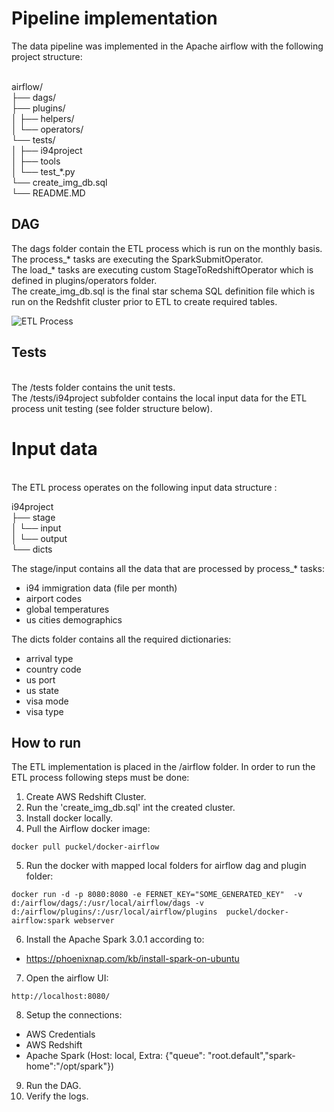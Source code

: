 # Pipeline implementation
The data pipeline was implemented in the Apache airflow with the following project structure:

<br/>airflow/
<br/>├── dags/
<br/>├── plugins/
<br/>│   ├── helpers/
<br/>│   └── operators/
<br/>└── tests/
<br/>│   ├── i94project
<br/>│   ├── tools
<br/>│   └── test_*.py
<br/>└── create_img_db.sql
<br/>└── README.MD

## DAG
The dags folder contain the ETL process which is run on the monthly basis.
<br/>The process_* tasks are executing the SparkSubmitOperator.
<br/>The load_* tasks are executing custom StageToRedshiftOperator which is defined in plugins/operators folder.
<br/>The create_img_db.sql is the final star schema SQL definition file which is run on the Redshfit cluster prior to ETL to create required tables.

![ETL Process](https://app.lucidchart.com/publicSegments/view/429f080b-5aac-4b2e-acbd-58edf622c70b/image.png "ETL Process")

## Tests
<br/>The /tests folder contains the unit tests.
<br/>The /tests/i94project subfolder contains the local input data for the ETL process unit testing (see folder structure below).

# Input data
<br/>The ETL process operates on the following input data structure :

i94project
<br/>├── stage
<br/>│   └── input
<br/>│   └── output
<br/>└── dicts

The stage/input contains all the data that are processed by process_* tasks:
 * i94 immigration data (file per month)
 * airport codes
 * global temperatures
 * us cities demographics

The dicts folder contains all the required dictionaries:
 * arrival type
 * country code
 * us port
 * us state
 * visa mode
 * visa type
 
## How to run
The ETL implementation is placed in the /airflow folder.
In order to run the ETL process following steps must be done:

1. Create AWS Redshift Cluster.
2. Run the 'create_img_db.sql' int the created cluster.
3. Install docker locally.
4. Pull the Airflow docker image:
```console
docker pull puckel/docker-airflow
```
5. Run the docker with mapped local folders for airflow dag and plugin folder:
```console
docker run -d -p 8080:8080 -e FERNET_KEY="SOME_GENERATED_KEY"  -v d:/airflow/dags/:/usr/local/airflow/dags -v d:/airflow/plugins/:/usr/local/airflow/plugins  puckel/docker-airflow:spark webserver
```
6. Install the Apache Spark 3.0.1 according to:
- https://phoenixnap.com/kb/install-spark-on-ubuntu
7. Open the airflow UI:
```console
http://localhost:8080/
```
8. Setup the connections:
- AWS Credentials
- AWS Redshift
- Apache Spark (Host: local, Extra: {"queue": "root.default","spark-home":"/opt/spark"})
	
9. Run the DAG.
10. Verify the logs.
